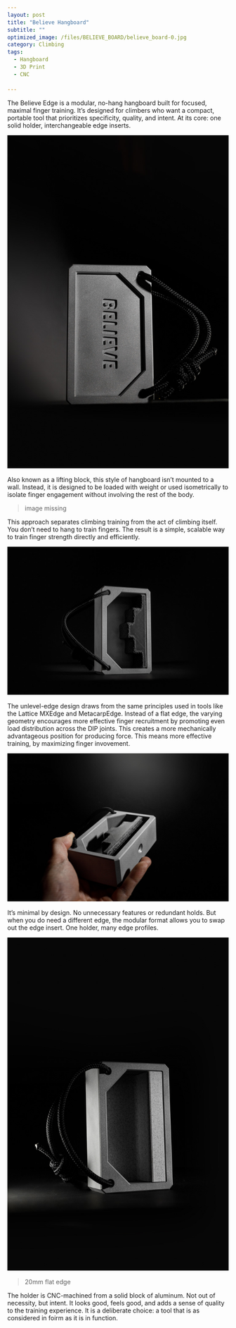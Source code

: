 ```yaml
---
layout: post
title: "Believe Hangboard"
subtitle: "" 
optimized_image: /files/BELIEVE_BOARD/believe_board-0.jpg
category: Climbing
tags:
  - Hangboard
  - 3D Print
  - CNC

---
```


The Believe Edge is a modular, no-hang hangboard built for focused, maximal finger training. It’s designed for climbers who want a compact, portable tool that prioritizes specificity, quality, and intent. At its core: one solid holder, interchangeable edge inserts.

<img src="/files/BELIEVE_BOARD/believe_board-2.jpg">

Also known as a lifting block, this style of hangboard isn’t mounted to a wall. Instead, it is designed to be loaded with weight or used isometrically to isolate finger engagement without involving the rest of the body.

> image missing

This approach separates climbing training from the act of climbing itself. You don’t need to hang to train fingers.  The result is a simple, scalable way to train finger strength directly and efficiently.

<img src="/files/BELIEVE_BOARD/believe_board.jpg">

The unlevel-edge design draws from the same principles used in tools like the Lattice MXEdge and MetacarpEdge. Instead of a flat edge, the varying geometry encourages more effective finger recruitment by promoting even load distribution across the DIP joints. This creates a more mechanically advantageous position for producing force. This means more effective training, by maximizing finger invovement.

<img src="/files/BELIEVE_BOARD/believe_board-3.jpg">

It’s minimal by design. No unnecessary features or redundant holds. But when you do need a different edge, the modular format allows you to swap out the edge insert. One holder, many edge profiles.

<img src="/files/BELIEVE_BOARD/believe_board-4.jpg">

> 20mm flat edge

The holder is CNC-machined from a solid block of aluminum. Not out of necessity, but intent. It looks good, feels good, and adds a sense of quality to the training experience. It is a deliberate choice: a tool that is as considered in foirm as it is in function.


